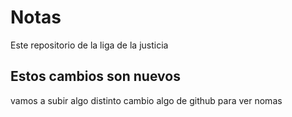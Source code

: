 # Notas

Este repositorio de la liga de la justicia

## Estos cambios son nuevos
vamos a subir algo distinto
cambio algo de github para ver nomas
